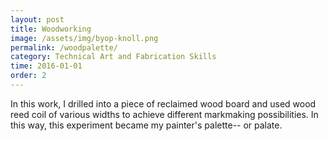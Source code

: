 ```yaml
---
layout: post
title: Woodworking
image: /assets/img/byop-knoll.png
permalink: /woodpalette/
category: Technical Art and Fabrication Skills
time: 2016-01-01
order: 2
---
```


In this work, I drilled into a piece of reclaimed wood board and used wood reed coil of various widths to achieve different markmaking possibilities. In this way, this experiment became my painter's palette-- or palate. 